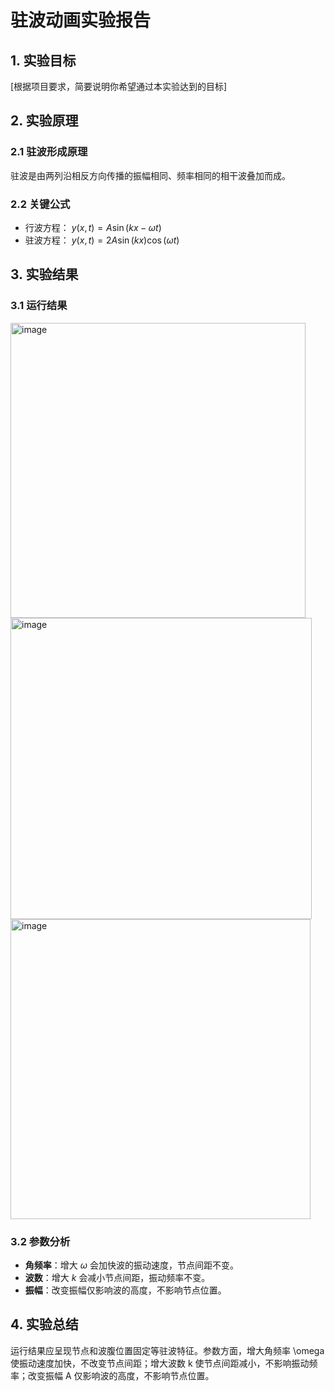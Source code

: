 # 驻波动画实验报告

## 1. 实验目标
[根据项目要求，简要说明你希望通过本实验达到的目标]

## 2. 实验原理
### 2.1 驻波形成原理
驻波是由两列沿相反方向传播的振幅相同、频率相同的相干波叠加而成。

### 2.2 关键公式
- 行波方程： $y(x, t) = A \sin(kx - \omega t)$
- 驻波方程： $y(x,t) = 2A\sin(kx)\cos(\omega t)$

## 3. 实验结果
### 3.1 运行结果
<img width="472" alt="image" src="https://github.com/user-attachments/assets/105cbf8e-a8d9-45a1-9837-d6d6fd9ae554" />
<img width="482" alt="image" src="https://github.com/user-attachments/assets/33ba765c-329b-4782-96bd-68978a414f11" />
<img width="480" alt="image" src="https://github.com/user-attachments/assets/d0cf22ed-b649-4301-b588-856dc9f828b7" />


### 3.2 参数分析
- **角频率**：增大 $\omega$ 会加快波的振动速度，节点间距不变。
- **波数**：增大 $k$ 会减小节点间距，振动频率不变。
- **振幅**：改变振幅仅影响波的高度，不影响节点位置。

## 4. 实验总结
运行结果应呈现节点和波腹位置固定等驻波特征。参数方面，增大角频率 \omega 使振动速度加快，不改变节点间距；增大波数 k 使节点间距减小，不影响振动频率；改变振幅 A 仅影响波的高度，不影响节点位置。
